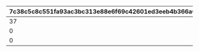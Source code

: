 |7c38c5c8c551fa93ac3bc313e88e6f69c42601ed3eeb4b366a06af06ed9a556f|4e7b71bec594579f81036897c56d4bff0a0c6ae0211c2cd7f5b436e00004b705|c2d720d4f771f7b3a6bef5f5e79246af3296f9ff93eb44a398e35ffe4c4c9203|77d30b25d8591f6e245625128b292cbb783852c002c6796b8735599530168c13|c2daec739eba58fc5ece9d05335c381fb613472d01d953ccf6c4278a31ada26e|8b2fef2d61f07f7d375775803e0ed799c06a5ffc6ff0efd158d4a3f3d3066e5f|f9633c2bf4bb39f5dee5d09e8096cef665ca6cccf2a6776a577d8a6ffe88beec|c77a090940da7c9f90a83264437179ff407d8eaac43e153d0a2fe3bc1972b431|a6b86349a481d3bd1a0f64879f0b2f0b82198b33ca4037012cea639238f8e456|3908b83ba8aeb7ac623963549fc1d5ce19314bf28b220a529fccc0bf2eaea565|0ee74a8270384607ca0dbe5f11f6c106f536e34a2b11b7ca11f7ca08ad24c870|6d15662b7870976d832077657efc93c7a02712d7b2a1e1f02dda3a4fc2e3376c|7fc54048743af37a71450ad90d2972ed422a83c861e194ac28552f87ede7e4a1|23340ebbe53a6177dc967ccf95f56658414fc5deb75ab0be3fcf4aef2733f3f2|
| --- | --- | --- | --- | --- | --- | --- | --- | --- | --- | --- | --- | --- | --- |
|37|1|1|1.1|0|501010081|31008005|70|0|5|1|0|101|1|
|0|1|2|1|5|501010082|31008005|0|0|5|2|600|102|0|
|0|1|3|1.1|0|501010083|31008005|0|0|5|1|0|103|0|